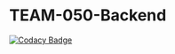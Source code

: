 # TEAM-050-Backend

[![Codacy Badge](https://api.codacy.com/project/badge/Grade/2fe1c96bb8af4f7eae751c4dfe431187)](https://app.codacy.com/gh/BuildForSDGCohort2/TEAM-050-Backend?utm_source=github.com&utm_medium=referral&utm_content=BuildForSDGCohort2/TEAM-050-Backend&utm_campaign=Badge_Grade_Settings)
